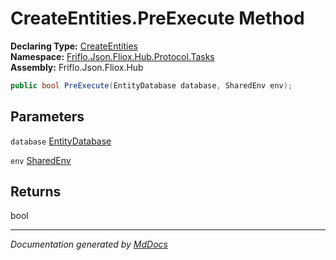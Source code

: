 ﻿<!--  
  <auto-generated>   
    The contents of this file were generated by a tool.  
    Changes to this file may be list if the file is regenerated  
  </auto-generated>   
-->

# CreateEntities.PreExecute Method

**Declaring Type:** [CreateEntities](../index.md)  
**Namespace:** [Friflo.Json.Fliox.Hub.Protocol.Tasks](../../index.md)  
**Assembly:** Friflo.Json.Fliox.Hub

```csharp
public bool PreExecute(EntityDatabase database, SharedEnv env);
```

## Parameters

`database`  [EntityDatabase](../../../../Host/EntityDatabase/index.md)

`env`  [SharedEnv](../../../../Host/SharedEnv/index.md)

## Returns

bool

___

*Documentation generated by [MdDocs](https://github.com/ap0llo/mddocs)*
